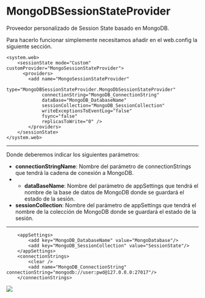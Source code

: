 # MongoDBSessionStateProvider #

Proveedor personalizado de Session State basado en MongoDB.

Para hacerlo funcionar simplemente necesitamos añadir en el web.config la siguiente sección.

	<system.web>
	    <sessionState mode="Custom" customProvider="MongoSessionStateProvider">
	      <providers>
	        <add name="MongoSessionStateProvider" 
	             type="MongoDBSessionStateProvider.MongoDbSessionStateProvider" 
	             connectionString="MongoDB_ConnectionString"
	             dataBase="MongoDB_DatabaseName"
	             sessionCollection="MongoDB_SessionCollection"
	             writeExceptionsToEventLog="false" 
	             fsync="false" 
	             replicasToWrite="0" />
	 		</providers>
	    </sessionState>
	</system.web>


----------

Donde deberemos indicar los siguientes parámetros:

- **connectionStringName**: Nombre del parámetro de connectionStrings que tendrá la cadena de conexión a MongoDB.
- - **dataBaseName**: Nombre del parámetro de appSettings que tendrá el nombre de la base de datos de MongoDB donde se guardará el estado de la sesión.
- **sessionCollection**: Nombre del parámetro de appSettings que tendrá el nombre de la colección de MongoDB donde se guardará el estado de la sesión.


----------

		<appSettings>
			<add key="MongoDB_DatabaseName" value="MongoDatabase"/>
			<add key="MongoDB_SessionCollection" value="SessionState"/>
		</appSettings>
		<connectionStrings>
	  		<clear />
		  	<add name="MongoDB_ConnectionString" connectionString="mongodb://user:pwd@127.0.0.0:27017"/>
		</connectionStrings>

![](http://i.imgur.com/SFFihRZ.png)